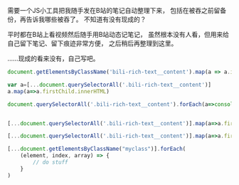 需要一个JS小工具把我随手发在B站的笔记自动整理下来，
包括在被吞之前留备份，再告诉我哪些被吞了。
不知道有没有现成的？

平时都在B站上看视频然后随手用B站动态记笔记，
虽然根本没有人看，但用来给自己留下笔记、留下痕迹非常方便，
之后稍后再整理到这里。

……现成的看来没有，自己写吧。

```js
document.getElementsByClassName('bili-rich-text__content').map(a => a.innerHTML);;

var a=[...document.querySelectorAll('.bili-rich-text__content')]
a.map(a=>a.firstChild.innerHTML)

document.querySelectorAll('.bili-rich-text__content').forEach(a=>console.log(a.firstChild.elementName))


[...document.querySelectorAll('.bili-rich-text__content')].map(a=>a.firstChild)

[...document.querySelectorAll('.bili-rich-text__content')].map(a=>a.firstChild.innerHTML)

[...document.getElementsByClassName("myclass")].forEach(
    (element, index, array) => {
        // do stuff
    }
)
```
